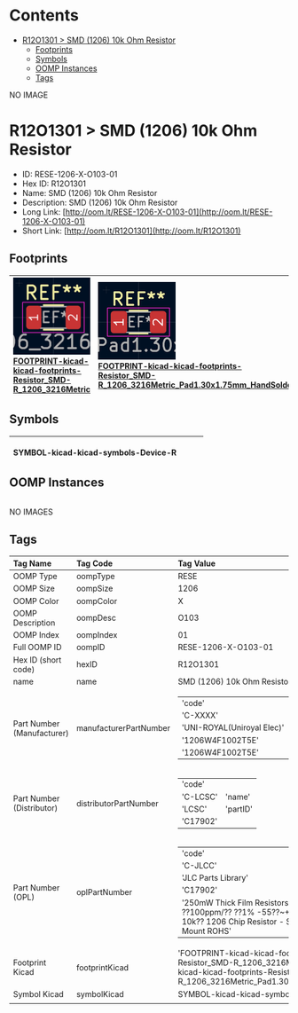 



Contents
========

* [R12O1301 > SMD (1206) 10k Ohm Resistor](#r12o1301--smd-1206-10k-ohm-resistor)
	* [Footprints](#footprints)
	* [Symbols](#symbols)
	* [OOMP Instances](#oomp-instances)
	* [Tags](#tags)
  
NO IMAGE  
# R12O1301 > SMD (1206) 10k Ohm Resistor

- ID: RESE-1206-X-O103-01
- Hex ID: R12O1301
- Name: SMD (1206) 10k Ohm Resistor
- Description: SMD (1206) 10k Ohm Resistor
- Long Link: [http://oom.lt/RESE-1206-X-O103-01](http://oom.lt/RESE-1206-X-O103-01)
- Short Link: [http://oom.lt/R12O1301](http://oom.lt/R12O1301)

## Footprints
  

|[![](https://raw.githubusercontent.com/oomlout/oomlout_OOMP_eda_V2/main/FOOTPRINT/kicad/kicad-footprints/Resistor_SMD/R_1206_3216Metric/image_140.png)<br>FOOTPRINT-kicad-kicad-footprints-Resistor_SMD-R_1206_3216Metric](https://github.com/oomlout/oomlout_OOMP_eda_V2/tree/main/FOOTPRINT/kicad/kicad-footprints/Resistor_SMD/R_1206_3216Metric/)|[![](https://raw.githubusercontent.com/oomlout/oomlout_OOMP_eda_V2/main/FOOTPRINT/kicad/kicad-footprints/Resistor_SMD/R_1206_3216Metric_Pad1.30x1.75mm_HandSolder/image_140.png)<br>FOOTPRINT-kicad-kicad-footprints-Resistor_SMD-R_1206_3216Metric_Pad1.30x1.75mm_HandSolder](https://github.com/oomlout/oomlout_OOMP_eda_V2/tree/main/FOOTPRINT/kicad/kicad-footprints/Resistor_SMD/R_1206_3216Metric_Pad1.30x1.75mm_HandSolder/)|||
| :--- | :--- | :--- | :--- |

## Symbols
  

|![]()<br>SYMBOL-kicad-kicad-symbols-Device-R||||
| :--- | :--- | :--- | :--- |

## OOMP Instances
  

|||||
| :--- | :--- | :--- | :--- |
  
NO IMAGES  
## Tags
  

|Tag Name|Tag Code|Tag Value|
| :--- | :--- | :--- |
|OOMP Type|oompType|RESE|
|OOMP Size|oompSize|1206|
|OOMP Color|oompColor|X|
|OOMP Description|oompDesc|O103|
|OOMP Index|oompIndex|01|
|Full OOMP ID|oompID|RESE-1206-X-O103-01|
|Hex ID (short code)|hexID|R12O1301|
|name|name|SMD (1206) 10k Ohm Resistor|
|Part Number (Manufacturer)|manufacturerPartNumber|<table><tr><td>'code'</td></tr><tr><td> 'C-XXXX'</td><td> 'name'</td></tr><tr><td> 'UNI-ROYAL(Uniroyal Elec)'</td><td> 'partID'</td></tr><tr><td> '1206W4F1002T5E'</td><td> 'partName'</td></tr><tr><td> '1206W4F1002T5E'</td></tr></table>|
|Part Number (Distributor)|distributorPartNumber|<table><tr><td>'code'</td></tr><tr><td> 'C-LCSC'</td><td> 'name'</td></tr><tr><td> 'LCSC'</td><td> 'partID'</td></tr><tr><td> 'C17902'</td></tr></table>|
|Part Number (OPL)|oplPartNumber|<table><tr><td>'code'</td></tr><tr><td> 'C-JLCC'</td><td> 'name'</td></tr><tr><td> 'JLC Parts Library'</td><td> 'partID'</td></tr><tr><td> 'C17902'</td><td> 'partName'</td></tr><tr><td> '250mW Thick Film Resistors 200V ??100ppm/?? ??1% -55??~+155?? 10k?? 1206  Chip Resistor - Surface Mount ROHS'</td></tr></table>|
|Footprint Kicad|footprintKicad|'FOOTPRINT-kicad-kicad-footprints-Resistor_SMD-R_1206_3216Metric', 'FOOTPRINT-kicad-kicad-footprints-Resistor_SMD-R_1206_3216Metric_Pad1.30x1.75mm_HandSolder'|
|Symbol Kicad|symbolKicad|SYMBOL-kicad-kicad-symbols-Device-R|
||||
